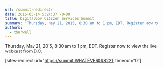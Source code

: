 ```yaml
---
url: /summit-redirect/
date: 2015-05-14 5:27:37 -0400
title: DigitalGov Citizen Services Summit
summary: 'Thursday, May 21, 2015, 8:30 am to 1 pm, EDT. Register now to view the live webcast from D.C. [sites-redirect url=&#8221;https://summit.digitalgov.gov&#8221; timeout=&#8221;0&#8243;]'
authors:
  - tburwell
---
```


Thursday, May 21, 2015, 8:30 am to 1 pm, EDT. Register now to view the live webcast from D.C.

[sites-redirect url=&#8221;https://summit.WHATEVER&#8221; timeout=&#8221;0&#8243;]
